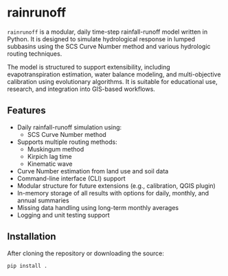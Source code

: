 # rainrunoff

`rainrunoff` is a modular, daily time-step rainfall-runoff model written in Python. It is designed to simulate hydrological response in lumped subbasins using the SCS Curve Number method and various hydrologic routing techniques.

The model is structured to support extensibility, including evapotranspiration estimation, water balance modeling, and multi-objective calibration using evolutionary algorithms. It is suitable for educational use, research, and integration into GIS-based workflows.



## Features

- Daily rainfall-runoff simulation using:
  - SCS Curve Number method
- Supports multiple routing methods:
  - Muskingum method
  - Kirpich lag time
  - Kinematic wave
- Curve Number estimation from land use and soil data
- Command-line interface (CLI) support
- Modular structure for future extensions (e.g., calibration, QGIS plugin)
- In-memory storage of all results with options for daily, monthly, and annual summaries
- Missing data handling using long-term monthly averages
- Logging and unit testing support

## Installation

After cloning the repository or downloading the source:

```bash
pip install .
